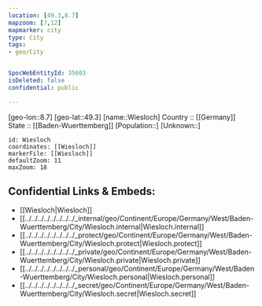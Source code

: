 ```yaml
---
location: [49.3,8.7] 
mapzoom: [7,12] 
mapmarker: city 
type: City
tags:
- geo/City


SpocWebEntityId: 35603
isDeleted: false
confidential: public

---
```

[geo-lon::8.7] 
[geo-lat::49.3] 
[name::Wiesloch] 
Country :: [[Germany]]  
State :: [[Baden-Wuerttemberg]] 
[Population::] 
[Unknown::] 


```leaflet
id: Wiesloch
coordinates: [[Wiesloch]] 
markerFile: [[Wiesloch]] 
defaultZoom: 11 
maxZoom: 18
```


## Confidential Links & Embeds: 
- [[Wiesloch|Wiesloch]]  
- [[../../../../../../../../_internal/geo/Continent/Europe/Germany/West/Baden-Wuerttemberg/City/Wiesloch.internal|Wiesloch.internal]] 
- [[../../../../../../../../_protect/geo/Continent/Europe/Germany/West/Baden-Wuerttemberg/City/Wiesloch.protect|Wiesloch.protect]] 
- [[../../../../../../../../_private/geo/Continent/Europe/Germany/West/Baden-Wuerttemberg/City/Wiesloch.private|Wiesloch.private]] 
- [[../../../../../../../../_personal/geo/Continent/Europe/Germany/West/Baden-Wuerttemberg/City/Wiesloch.personal|Wiesloch.personal]] 
- [[../../../../../../../../_secret/geo/Continent/Europe/Germany/West/Baden-Wuerttemberg/City/Wiesloch.secret|Wiesloch.secret]] 
